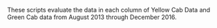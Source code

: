 These scripts evaluate the data in each column of Yellow Cab Data and Green Cab data from August 2013 through December 2016.
